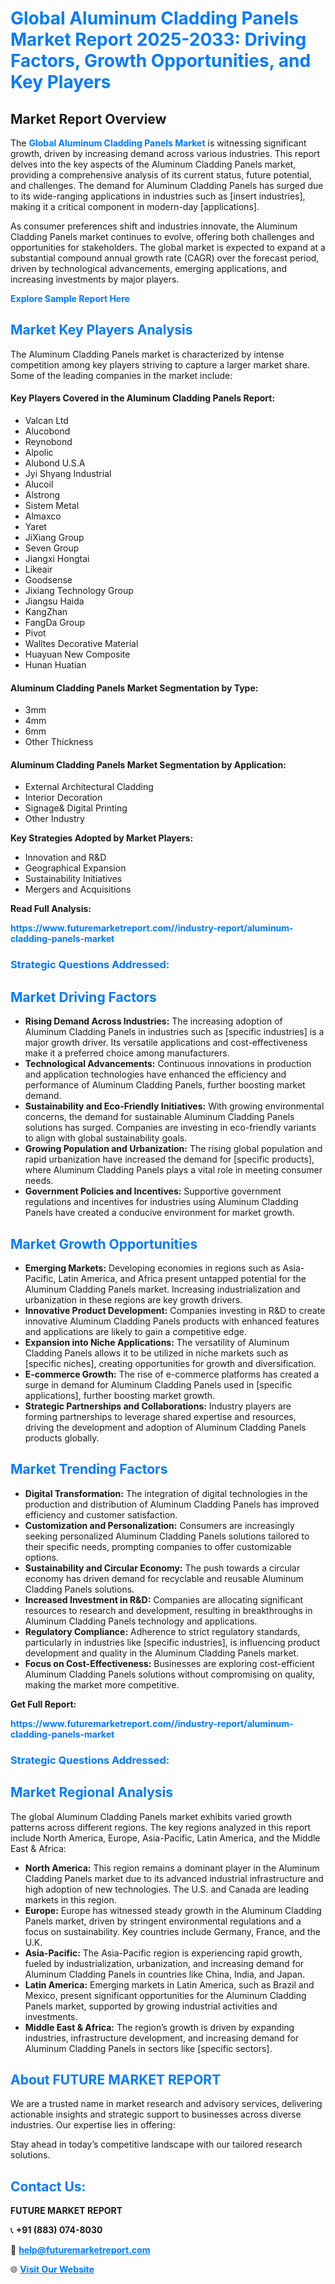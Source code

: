 <h1 style="color: #007BFF;">Global Aluminum Cladding Panels Market Report 2025-2033: Driving Factors, Growth Opportunities, and Key Players</h1>

<section id="overview">
<h2>Market Report Overview</h2>
<p>The <a href="https://www.futuremarketreport.com//industry-report/aluminum-cladding-panels-market" style="color: #007BFF; text-decoration: none;"><strong>Global Aluminum Cladding Panels Market</strong></a> is witnessing significant growth, driven by increasing demand across various industries. This report delves into the key aspects of the Aluminum Cladding Panels market, providing a comprehensive analysis of its current status, future potential, and challenges. The demand for Aluminum Cladding Panels has surged due to its wide-ranging applications in industries such as [insert industries], making it a critical component in modern-day [applications].</p>
<p>As consumer preferences shift and industries innovate, the Aluminum Cladding Panels market continues to evolve, offering both challenges and opportunities for stakeholders. The global market is expected to expand at a substantial compound annual growth rate (CAGR) over the forecast period, driven by technological advancements, emerging applications, and increasing investments by major players.</p>
</section>

<section id="overview">
<p><a href="https://www.futuremarketreport.com//request-sample/reportId=87027" style="color: #007BFF; text-decoration: none;"><strong>Explore Sample Report Here</strong></a></p>
</section>

<section id="key-players">
<h2 style="color: #007BFF;">Market Key Players Analysis</h2>
<p>The Aluminum Cladding Panels market is characterized by intense competition among key players striving to capture a larger market share. Some of the leading companies in the market include:</p>
<h4>Key Players Covered in the Aluminum Cladding Panels Report:</h4>
<ul><li>Valcan Ltd</li><li>Alucobond</li><li>Reynobond</li><li>Alpolic</li><li>Alubond U.S.A</li><li>Jyi Shyang Industrial</li><li>Alucoil</li><li>Alstrong</li><li>Sistem Metal</li><li>Almaxco</li><li>Yaret</li><li>JiXiang Group</li><li>Seven Group</li><li>Jiangxi Hongtai</li><li>Likeair</li><li>Goodsense</li><li>Jixiang Technology Group</li><li>Jiangsu Haida</li><li>KangZhan</li><li>FangDa Group</li><li>Pivot</li><li>Walltes Decorative Material</li><li>Huayuan New Composite</li><li>Hunan Huatian</li></ul>
<h4>Aluminum Cladding Panels Market Segmentation by Type:</h4>
<ul><li>3mm</li><li>4mm</li><li>6mm</li><li>Other Thickness</li></ul>

<h4>Aluminum Cladding Panels Market Segmentation by Application:</h4>
<ul><li>External Architectural Cladding</li><li>Interior Decoration</li><li>Signage&amp; Digital Printing</li><li>Other Industry</li></ul>
<p><strong>Key Strategies Adopted by Market Players:</strong></p>
<ul>
<li>Innovation and R&D</li>
<li>Geographical Expansion</li>
<li>Sustainability Initiatives</li>
<li>Mergers and Acquisitions</li>
</ul>
</section>

<section>
<p><strong>Read Full Analysis: </strong></p><a href="https://www.futuremarketreport.com//industry-report/aluminum-cladding-panels-market" style="color: #007BFF; text-decoration: none;"><strong>https://www.futuremarketreport.com//industry-report/aluminum-cladding-panels-market</strong></a>
<h3 style="color: #007BFF;">Strategic Questions Addressed:</h3>
</section>

<section id="driving-factors">
<h2 style="color: #007BFF;">Market Driving Factors</h2>
<ul>
<li><strong>Rising Demand Across Industries:</strong> The increasing adoption of Aluminum Cladding Panels in industries such as [specific industries] is a major growth driver. Its versatile applications and cost-effectiveness make it a preferred choice among manufacturers.</li>
<li><strong>Technological Advancements:</strong> Continuous innovations in production and application technologies have enhanced the efficiency and performance of Aluminum Cladding Panels, further boosting market demand.</li>
<li><strong>Sustainability and Eco-Friendly Initiatives:</strong> With growing environmental concerns, the demand for sustainable Aluminum Cladding Panels solutions has surged. Companies are investing in eco-friendly variants to align with global sustainability goals.</li>
<li><strong>Growing Population and Urbanization:</strong> The rising global population and rapid urbanization have increased the demand for [specific products], where Aluminum Cladding Panels plays a vital role in meeting consumer needs.</li>
<li><strong>Government Policies and Incentives:</strong> Supportive government regulations and incentives for industries using Aluminum Cladding Panels have created a conducive environment for market growth.</li>
</ul>
</section>

<section id="growth-opportunities">
<h2 style="color: #007BFF;">Market Growth Opportunities</h2>
<ul>
<li><strong>Emerging Markets:</strong> Developing economies in regions such as Asia-Pacific, Latin America, and Africa present untapped potential for the Aluminum Cladding Panels market. Increasing industrialization and urbanization in these regions are key growth drivers.</li>
<li><strong>Innovative Product Development:</strong> Companies investing in R&D to create innovative Aluminum Cladding Panels products with enhanced features and applications are likely to gain a competitive edge.</li>
<li><strong>Expansion into Niche Applications:</strong> The versatility of Aluminum Cladding Panels allows it to be utilized in niche markets such as [specific niches], creating opportunities for growth and diversification.</li>
<li><strong>E-commerce Growth:</strong> The rise of e-commerce platforms has created a surge in demand for Aluminum Cladding Panels used in [specific applications], further boosting market growth.</li>
<li><strong>Strategic Partnerships and Collaborations:</strong> Industry players are forming partnerships to leverage shared expertise and resources, driving the development and adoption of Aluminum Cladding Panels products globally.</li>
</ul>
</section>

<section id="trending-factors">
<h2 style="color: #007BFF;">Market Trending Factors</h2>
<ul>
<li><strong>Digital Transformation:</strong> The integration of digital technologies in the production and distribution of Aluminum Cladding Panels has improved efficiency and customer satisfaction.</li>
<li><strong>Customization and Personalization:</strong> Consumers are increasingly seeking personalized Aluminum Cladding Panels solutions tailored to their specific needs, prompting companies to offer customizable options.</li>
<li><strong>Sustainability and Circular Economy:</strong> The push towards a circular economy has driven demand for recyclable and reusable Aluminum Cladding Panels solutions.</li>
<li><strong>Increased Investment in R&D:</strong> Companies are allocating significant resources to research and development, resulting in breakthroughs in Aluminum Cladding Panels technology and applications.</li>
<li><strong>Regulatory Compliance:</strong> Adherence to strict regulatory standards, particularly in industries like [specific industries], is influencing product development and quality in the Aluminum Cladding Panels market.</li>
<li><strong>Focus on Cost-Effectiveness:</strong> Businesses are exploring cost-efficient Aluminum Cladding Panels solutions without compromising on quality, making the market more competitive.</li>
</ul>
</section>

<section>
<p><strong>Get Full Report: </strong></p><a href="https://www.futuremarketreport.com//industry-report/aluminum-cladding-panels-market" style="color: #007BFF; text-decoration: none;"><strong>https://www.futuremarketreport.com//industry-report/aluminum-cladding-panels-market</strong></a>
<h3 style="color: #007BFF;">Strategic Questions Addressed:</h3>
</section>


<section id="regional-analysis">
<h2 style="color: #007BFF;">Market Regional Analysis</h2>
<p>The global Aluminum Cladding Panels market exhibits varied growth patterns across different regions. The key regions analyzed in this report include North America, Europe, Asia-Pacific, Latin America, and the Middle East & Africa:</p>
<ul>
<li><strong>North America:</strong> This region remains a dominant player in the Aluminum Cladding Panels market due to its advanced industrial infrastructure and high adoption of new technologies. The U.S. and Canada are leading markets in this region.</li>
<li><strong>Europe:</strong> Europe has witnessed steady growth in the Aluminum Cladding Panels market, driven by stringent environmental regulations and a focus on sustainability. Key countries include Germany, France, and the U.K.</li>
<li><strong>Asia-Pacific:</strong> The Asia-Pacific region is experiencing rapid growth, fueled by industrialization, urbanization, and increasing demand for Aluminum Cladding Panels in countries like China, India, and Japan.</li>
<li><strong>Latin America:</strong> Emerging markets in Latin America, such as Brazil and Mexico, present significant opportunities for the Aluminum Cladding Panels market, supported by growing industrial activities and investments.</li>
<li><strong>Middle East & Africa:</strong> The region’s growth is driven by expanding industries, infrastructure development, and increasing demand for Aluminum Cladding Panels in sectors like [specific sectors].</li>
</ul>
</section>

<footer>
<h2 style="color: #007BFF;">About FUTURE MARKET REPORT</h2>
<p>We are a trusted name in market research and advisory services, delivering actionable insights and strategic support to businesses across diverse industries. Our expertise lies in offering:</p>

<p>Stay ahead in today’s competitive landscape with our tailored research solutions.</p>

<h2 style="color: #007BFF;">Contact Us:</h2>
<p><strong>FUTURE MARKET REPORT</strong></p>
<p>📞 <strong>+91 (883) 074-8030</strong></p>
<p>📧 <strong><a href="mailto:help@futuremarketreport.com" style="color: #007BFF;">help@futuremarketreport.com</a></strong></p>
<p>🌐 <strong><a href="https://www.futuremarketreport.com/" style="color: #007BFF;">Visit Our Website</a></strong></p>
</footer>